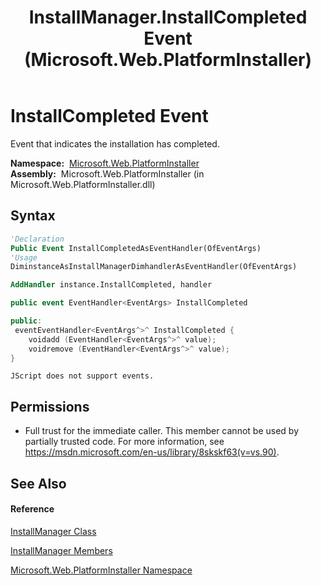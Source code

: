 ﻿---
title: InstallManager.InstallCompleted Event (Microsoft.Web.PlatformInstaller)
TOCTitle: InstallCompleted Event
ms:assetid: E:Microsoft.Web.PlatformInstaller.InstallManager.InstallCompleted
ms:mtpsurl: https://msdn.microsoft.com/en-us/library/microsoft.web.platforminstaller.installmanager.installcompleted(v=VS.90)
ms:contentKeyID: 22049746
ms.date: 05/02/2012
mtps_version: v=VS.90
f1_keywords:
- Microsoft.Web.PlatformInstaller.InstallManager.InstallCompleted
dev_langs:
- CSharp
- JScript
- VB
- c++
api_location:
- Microsoft.Web.PlatformInstaller.dll
api_name:
- Microsoft.Web.PlatformInstaller.InstallManager.add_InstallCompleted
- Microsoft.Web.PlatformInstaller.InstallManager.InstallCompleted
- Microsoft.Web.PlatformInstaller.InstallManager.remove_InstallCompleted
api_type:
- Managed
topic_type:
- apiref
- kbSyntax
product_family_name: VS
ROBOTS: INDEX,FOLLOW
---

# InstallCompleted Event

Event that indicates the installation has completed.

**Namespace:**  [Microsoft.Web.PlatformInstaller](microsoft-web-platforminstaller-namespace.md)  
**Assembly:**  Microsoft.Web.PlatformInstaller (in Microsoft.Web.PlatformInstaller.dll)

## Syntax

``` vb
'Declaration
Public Event InstallCompletedAsEventHandler(OfEventArgs)
'Usage
DiminstanceAsInstallManagerDimhandlerAsEventHandler(OfEventArgs)

AddHandler instance.InstallCompleted, handler
```

``` csharp
public event EventHandler<EventArgs> InstallCompleted
```

``` c++
public:
 eventEventHandler<EventArgs^>^ InstallCompleted {
    voidadd (EventHandler<EventArgs^>^ value);
    voidremove (EventHandler<EventArgs^>^ value);
}
```

``` jscript
JScript does not support events.
```

## Permissions

  - Full trust for the immediate caller. This member cannot be used by partially trusted code. For more information, see <https://msdn.microsoft.com/en-us/library/8skskf63(v=vs.90)>.

## See Also

#### Reference

[InstallManager Class](installmanager-class-microsoft-web-platforminstaller.md)

[InstallManager Members](installmanager-members-microsoft-web-platforminstaller.md)

[Microsoft.Web.PlatformInstaller Namespace](microsoft-web-platforminstaller-namespace.md)

